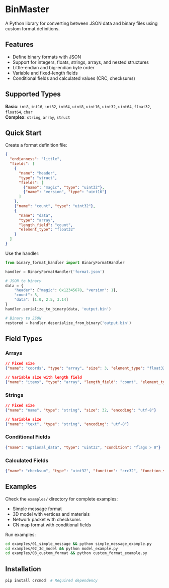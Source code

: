 # BinMaster

A Python library for converting between JSON data and binary files using custom format definitions.

## Features

- Define binary formats with JSON
- Support for integers, floats, strings, arrays, and nested structures
- Little-endian and big-endian byte order
- Variable and fixed-length fields
- Conditional fields and calculated values (CRC, checksums)

## Supported Types

**Basic**: `int8`, `int16`, `int32`, `int64`, `uint8`, `uint16`, `uint32`, `uint64`, `float32`, `float64`, `char`  
**Complex**: `string`, `array`, `struct`

## Quick Start

Create a format definition file:

```json
{
  "endianness": "little",
  "fields": [
    {
      "name": "header",
      "type": "struct",
      "fields": [
        {"name": "magic", "type": "uint32"},
        {"name": "version", "type": "uint16"}
      ]
    },
    {"name": "count", "type": "uint32"},
    {
      "name": "data",
      "type": "array",
      "length_field": "count",
      "element_type": "float32"
    }
  ]
}
```

Use the handler:

```python
from binary_format_handler import BinaryFormatHandler

handler = BinaryFormatHandler('format.json')

# JSON to binary
data = {
    "header": {"magic": 0x12345678, "version": 1},
    "count": 3,
    "data": [1.0, 2.5, 3.14]
}
handler.serialize_to_binary(data, 'output.bin')

# Binary to JSON
restored = handler.deserialize_from_binary('output.bin')
```

## Field Types

### Arrays
```json
// Fixed size
{"name": "coords", "type": "array", "size": 3, "element_type": "float32"}

// Variable size with length field
{"name": "items", "type": "array", "length_field": "count", "element_type": "uint32"}
```

### Strings
```json
// Fixed size
{"name": "name", "type": "string", "size": 32, "encoding": "utf-8"}

// Variable size
{"name": "text", "type": "string", "encoding": "utf-8"}
```

### Conditional Fields
```json
{"name": "optional_data", "type": "uint32", "condition": "flags > 0"}
```

### Calculated Fields
```json
{"name": "checksum", "type": "uint32", "function": "crc32", "function_scope": "all_previous"}
```

## Examples

Check the `examples/` directory for complete examples:
- Simple message format
- 3D model with vertices and materials
- Network packet with checksums
- CN map format with conditional fields

Run examples:
```bash
cd examples/01_simple_message && python simple_message_example.py
cd examples/02_3d_model && python model_example.py
cd examples/03_custom_format && python custom_format_example.py
```

## Installation

```bash
pip install crcmod  # Required dependency
```
